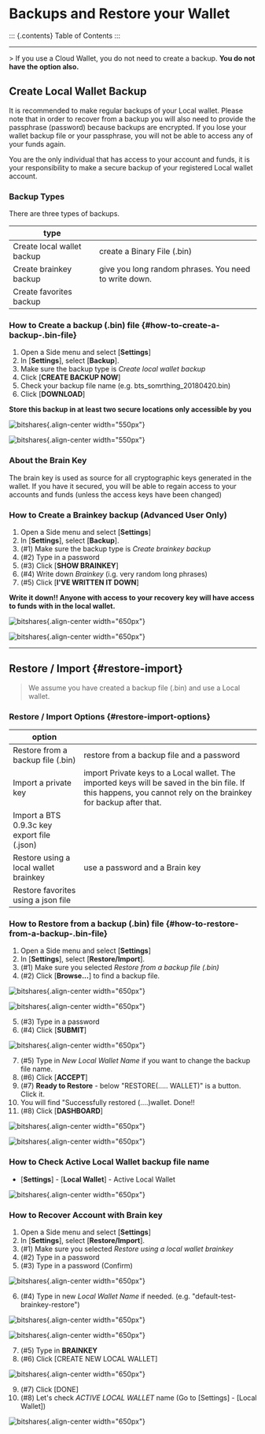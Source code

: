 # Backups and Restore your Wallet

::: {.contents}
Table of Contents
:::

------------------------------------------------------------------------

\> If you use a Cloud Wallet, you do not need to create a backup. **You
do not have the option also.**

## Create Local Wallet Backup

It is recommended to make regular backups of your Local wallet. Please
note that in order to recover from a backup you will also need to
provide the passphrase (password) because backups are encrypted. If you
lose your wallet backup file or your passphrase, you will not be able to
access any of your funds again.

You are the only individual that has access to your account and funds,
it is your responsibility to make a secure backup of your registered
Local wallet account.

### Backup Types

There are three types of backups.

| type                       |                                                       |
|----------------------------|-------------------------------------------------------|
| Create local wallet backup | create a Binary File (.bin)                           |
| Create brainkey backup     | give you long random phrases. You need to write down. |
| Create favorites backup    |                                                       |

### How to Create a backup (.bin) file {#how-to-create-a-backup-.bin-file}

1.  Open a Side menu and select \[**Settings**\]
2.  In \[**Settings**\], select \[**Backup**\].
3.  Make sure the backup type is *Create local wallet backup*
4.  Click \[**CREATE BACKUP NOW**\]
5.  Check your backup file name (e.g. bts_somrthing_20180420.bin)
6.  Click \[**DOWNLOAD**\]

**Store this backup in at least two secure locations only accessible by
you**

![bitshares](../images/backup-1.png){.align-center width="550px"}

![bitshares](../images/backup-2.png){.align-center width="550px"}

### About the Brain Key

The brain key is used as source for all cryptographic keys generated in
the wallet. If you have it secured, you will be able to regain access to
your accounts and funds (unless the access keys have been changed)

### How to Create a Brainkey backup (Advanced User Only)

1.  Open a Side menu and select \[**Settings**\]
2.  In \[**Settings**\], select \[**Backup**\].
3.  (#1) Make sure the backup type is *Create brainkey backup*
4.  (#2) Type in a password
5.  (#3) Click \[**SHOW BRAINKEY**\]
6.  (#4) Write down *Brainkey* (i.g. very random long phrases)
7.  (#5) Click \[**I\'VE WRITTEN IT DOWN**\]

**Write it down!! Anyone with access to your recovery key will have
access to funds with in the local wallet.**

![bitshares](../images/backup-brainkey.png){.align-center width="650px"}

![bitshares](../images/backup-brainkey2.png){.align-center
width="650px"}

------------------------------------------------------------------------

## Restore / Import {#restore-import}

> We assume you have created a backup file (.bin) and use a Local
> wallet.

### Restore / Import Options {#restore-import-options}

| option                                      |                                                                                                                                                                 |
|---------------------------------------------|-----------------------------------------------------------------------------------------------------------------------------------------------------------------|
| Restore from a backup file (.bin)           | restore from a backup file and a password                                                                                                                       |
| Import a private key                        | import Private keys to a Local wallet. The imported keys will be saved in the bin file. If this happens, you cannot rely on the brainkey for backup after that. |
| Import a BTS 0.9.3c key export file (.json) |                                                                                                                                                                 |
| Restore using a local wallet brainkey       | use a password and a Brain key                                                                                                                                  |
| Restore favorites using a json file         |                                                                                                                                                                 |

### How to Restore from a backup (.bin) file {#how-to-restore-from-a-backup-.bin-file}

1.  Open a Side menu and select \[**Settings**\]
2.  In \[**Settings**\], select \[**Restore/Import**\].
3.  (#1) Make sure you selected *Restore from a backup file (.bin)*
4.  (#2) Click \[**Browse\...**\] to find a backup file.

![bitshares](../images/restore1.png){.align-center width="650px"}

![bitshares](../images/restore3.png){.align-center width="650px"}

5.  (#3) Type in a password
6.  (#4) Click \[**SUBMIT**\]

![bitshares](../images/restore4.png){.align-center width="650px"}

7.  (#5) Type in *New Local Wallet Name* if you want to change the
    backup file name.
8.  (#6) Click \[**ACCEPT**\]
9.  (#7) **Ready to Restore** - below \"RESTORE(\..... WALLET)\" is a
    button. Click it.
10. You will find \"Successfully restored (\....)wallet. Done!!
11. (#8) Click \[**DASHBOARD**\]

![bitshares](../images/restore5.png){.align-center width="650px"}

![bitshares](../images/restore6.png){.align-center width="650px"}

### How to Check Active Local Wallet backup file name

- \[**Settings**\] - \[**Local Wallet**\] - Active Local Wallet

![bitshares](../images/restore7.png){.align-center width="650px"}

### How to Recover Account with Brain key

1.  Open a Side menu and select \[**Settings**\]
2.  In \[**Settings**\], select \[**Restore/Import**\].
3.  (#1) Make sure you selected *Restore using a local wallet brainkey*
4.  (#2) Type in a password
5.  (#3) Type in a password (Confirm)

![bitshares](../images/brainkey1.png){.align-center width="650px"}

6.  (#4) Type in new *Local Wallet Name* if needed. (e.g.
    \"default-test-brainkey-restore\")

![bitshares](../images/brainkey2.png){.align-center width="650px"}

![bitshares](../images/brainkey3.png){.align-center width="650px"}

7.  (#5) Type in **BRAINKEY**
8.  (#6) Click \[CREATE NEW LOCAL WALLET\]

![bitshares](../images/brainkey4.png){.align-center width="650px"}

9.  (#7) Click \[DONE\]
10. (#8) Let\'s check *ACTIVE LOCAL WALLET* name (Go to \[Settings\] -
    \[Local Wallet\])

![bitshares](../images/brainkey5.png){.align-center width="650px"}
